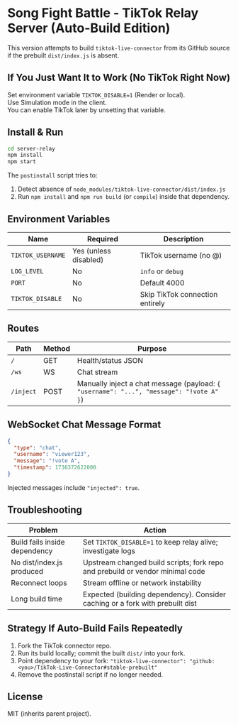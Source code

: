 # Song Fight Battle - TikTok Relay Server (Auto-Build Edition)

This version attempts to build `tiktok-live-connector` from its GitHub source if the prebuilt `dist/index.js` is absent.

## If You Just Want It to Work (No TikTok Right Now)

Set environment variable `TIKTOK_DISABLE=1` (Render or local).  
Use Simulation mode in the client.  
You can enable TikTok later by unsetting that variable.

## Install & Run

```bash
cd server-relay
npm install
npm start
```

The `postinstall` script tries to:
1. Detect absence of `node_modules/tiktok-live-connector/dist/index.js`
2. Run `npm install` and `npm run build` (or `compile`) inside that dependency.

## Environment Variables

| Name | Required | Description |
|------|----------|-------------|
| `TIKTOK_USERNAME` | Yes (unless disabled) | TikTok username (no @) |
| `LOG_LEVEL` | No | `info` or `debug` |
| `PORT` | No | Default 4000 |
| `TIKTOK_DISABLE` | No | Skip TikTok connection entirely |

## Routes

| Path | Method | Purpose |
|------|--------|---------|
| `/` | GET | Health/status JSON |
| `/ws` | WS | Chat stream |
| `/inject` | POST | Manually inject a chat message (payload: `{ "username": "...", "message": "!vote A" }`) |

## WebSocket Chat Message Format

```json
{
  "type": "chat",
  "username": "viewer123",
  "message": "!vote A",
  "timestamp": 1736372622000
}
```

Injected messages include `"injected": true`.

## Troubleshooting

| Problem | Action |
|---------|--------|
| Build fails inside dependency | Set `TIKTOK_DISABLE=1` to keep relay alive; investigate logs |
| No dist/index.js produced | Upstream changed build scripts; fork repo and prebuild or vendor minimal code |
| Reconnect loops | Stream offline or network instability |
| Long build time | Expected (building dependency). Consider caching or a fork with prebuilt dist |

## Strategy If Auto-Build Fails Repeatedly

1. Fork the TikTok connector repo.
2. Run its build locally; commit the built `dist/` into your fork.
3. Point dependency to your fork: `"tiktok-live-connector": "github:<you>/TikTok-Live-Connector#stable-prebuilt"`
4. Remove the postinstall script if no longer needed.

## License

MIT (inherits parent project).
